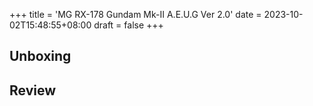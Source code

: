 +++
title = 'MG RX-178 Gundam Mk-II A.E.U.G Ver 2.0'
date = 2023-10-02T15:48:55+08:00
draft = false
+++

## Unboxing
## Review
